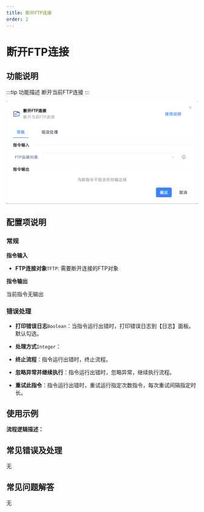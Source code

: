 ```yaml
---
title: 断开FTP连接
order: 2
---
```


# 断开FTP连接

## 功能说明

:::tip 功能描述
断开当前FTP连接
:::

![断开FTP连接](../../../assets/断开FTP连接_command.png)

## 配置项说明

### 常规

**指令输入**

- **FTP连接对象**`TFTP`: 需要断开连接的FTP对象


**指令输出**

当前指令无输出

### 错误处理

- **打印错误日志**`Boolean`：当指令运行出错时，打印错误日志到【日志】面板。默认勾选。

- **处理方式**`Integer`：

 - **终止流程**：指令运行出错时，终止流程。

 - **忽略异常并继续执行**：指令运行出错时，忽略异常，继续执行流程。

 - **重试此指令**：指令运行出错时，重试运行指定次数指令，每次重试间隔指定时长。

## 使用示例

**流程逻辑描述：** 

## 常见错误及处理

无

## 常见问题解答

无

